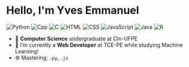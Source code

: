 # Hello, I'm Yves Emmanuel

![Python](https://img.shields.io/badge/Python-intermediate-yellow)
![Cpp](https://img.shields.io/badge/Cpp-intermediate-green)
![C](https://img.shields.io/badge/C-intermediate-brown)
![HTML](https://img.shields.io/badge/HTML-intermediate-blue)
![CSS](https://img.shields.io/badge/CSS-intermediate-orange)
![JavaScript](https://img.shields.io/badge/JS-intermediate-violet)
![Java](https://img.shields.io/badge/Java-beginner-red)
![R](https://img.shields.io/badge/R-beginner-black)

- 🔭 **Computer Science** undergraduate at CIn-UFPE
- 🌱 I’m currently a **Web Developer** at TCE-PE while studying Machine Learning!
- ⚙️ Mastering: `.py`, `.js`
